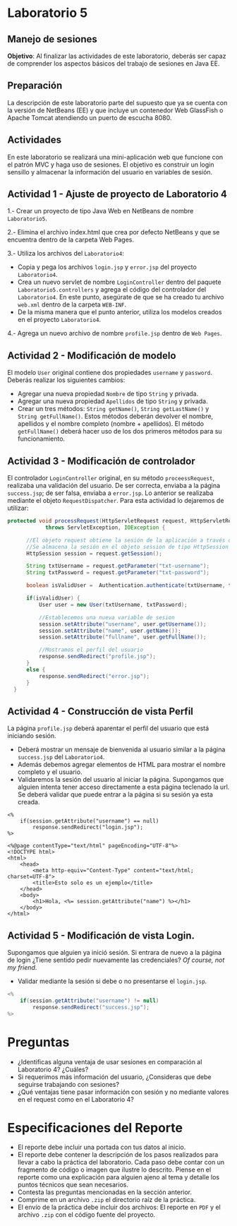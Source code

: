 # Laboratorio 5

## Manejo de sesiones

**Objetivo**: Al finalizar las actividades de este laboratorio, deberás ser capaz de comprender los aspectos básicos del trabajo de sesiones en Java EE.

## Preparación
La descripción de este laboratorio parte del supuesto que ya se cuenta con la versión de NetBeans (EE) y que incluye un contenedor Web GlassFish o Apache Tomcat atendiendo un puerto de escucha 8080.

## Actividades

En este laboratorio se realizará una mini-aplicación web que funcione con el patrón MVC y haga uso de sesiones. El objetivo es construir un login sensillo y almacenar la información del usuario en variables de sesión.

## Actividad 1 - Ajuste de proyecto de Laboratorio 4

1.- Crear un proyecto de tipo Java Web en NetBeans de nombre `Laboratorio5`.

2.- Elimina el archivo index.html que crea por defecto NetBeans y que se encuentra dentro de la carpeta Web Pages.

3.- Utiliza los archivos del `Laboratorio4`: 
 - Copia y pega los archivos `login.jsp` y `error.jsp` del proyecto `Laboratorio4`. 
 - Crea un nuevo servlet de nombre `LoginController` dentro del paquete `Laboratorio5.controllers` y agrega el código del controlador del `Laboratorio4`. En este punto, asegúrate de que se ha creado tu archivo `web.xml` dentro de la carpeta `WEB-INF`.
 - De la misma manera que el punto anterior, utiliza los modelos creados en el proyecto `Laboratorio4`.

4.- Agrega un nuevo archivo de nombre `profile.jsp` dentro de `Web Pages`.

## Actividad 2 - Modificación de modelo

El modelo `User` original contiene dos propiedades `username` y `password`. Deberás realizar los siguientes cambios: 
- Agregar una nueva propiedad `Nombre` de tipo `String` y privada.
- Agregar una nueva propiedad `Apellidos` de tipo `String` y privada.
- Crear un tres métodos: `String getName()`, `String getLastName()` y `String getFullName()`. Estos métodos deberán devolver el nombre, apellidos y el nombre completo (nombre + apellidos). El método `getFullName()` deberá hacer uso de los dos primeros métodos para su funcionamiento.

## Actividad 3 - Modificación de controlador

El controlador `LoginController` original, en su método `proceessRequest`, realizaba una validación del usuario. De ser correcta, enviaba a la página `success.jsp`; de ser falsa, enviaba a `error.jsp`. Lo anterior se realizaba mediante el objeto `RequestDispatcher`. Para esta actividad lo dejaremos de utilizar:

```java
protected void processRequest(HttpServletRequest request, HttpServletResponse response)
            throws ServletException, IOException {

      //El objeto request obtiene la sesión de la aplicación a través de getSession()
      //Se almacena la sesión en el objeto session de tipo HttpSession
      HttpSession session = request.getSession();

      String txtUsername = request.getParameter("txt-username");
      String txtPassword = request.getParameter("txt-password");

      boolean isValidUser =  Authentication.authenticate(txtUsername, txtPassword);

      if(isValidUser) {
          User user = new User(txtUsername, txtPassword);

          //Establecemos una nueva variable de sesion
          session.setAttribute("username", user.getUsername());
          session.setAttribute("name", user.getName());
          session.setAttribute("fullname", user.getFullName());

          //Mostramos el perfil del usuario
          response.sendRedirect("profile.jsp");
      }
      else {
          response.sendRedirect("error.jsp");
      }        
  }
```

## Actividad 4 - Construcción de vista Perfil

La página `profile.jsp` deberá aparentar el perfil del usuario que está iniciando sesión.
- Deberá mostrar un mensaje de bienvenida al usuario similar a la página `success.jsp` del `Laboratorio4`. 
- Además debemos agregar elementos de HTML para mostrar el nombre completo y el usuario.
- Validaremos la sesión del usuario al iniciar la página. Supongamos que alguien intenta tener acceso directamente a esta página teclenado la url. Se deberá validar que puede entrar a la página si su sesión ya esta creada.

```
<%
    if(session.getAttribute("username") == null)
        response.sendRedirect("login.jsp");
%>

<%@page contentType="text/html" pageEncoding="UTF-8"%>
<!DOCTYPE html>
<html>
    <head>
        <meta http-equiv="Content-Type" content="text/html; charset=UTF-8">
        <title>Esto solo es un ejemplo</title>
    </head>
    <body>
        <h1>Hola, <%= session.getAttribute("name") %></h1>
    </body>
</html>
```

## Actividad 5 - Modificación de vista Login.

Supongamos que alguien ya inició sesión. Si entrara de nuevo a la página de login ¿Tiene sentido pedir nuevamente las credenciales? *Of course, not my friend*.

- Validar mediante la sesión si debe o no presentarse el `login.jsp`.

```java
<%
    if(session.getAttribute("username") != null)
        response.sendRedirect("success.jsp");
%>
```

# Preguntas
- ¿Identificas alguna ventaja de usar sesiones en comparación al Laboratorio 4? ¿Cuáles?
- Si requerimos más información del usuario, ¿Consideras que debe seguirse trabajando con sesiones?
- ¿Qué ventajas tiene pasar información con sesión y no mediante valores en el request como en el Laboratorio 4?

# Especificaciones del Reporte

- El reporte debe incluir una portada con tus datos al inicio.
- El reporte debe contener la descripción de los pasos realizados para llevar a cabo la práctica del laboratorio. Cada paso debe contar con un fragmento de código o imagen que ilustre lo descrito. Piense en el reporte como una explicación para alguien ajeno al tema y detalle los puntos técnicos que sean necesarios.
- Contesta las preguntas mencionadas en la sección anterior.
- Comprime en un archivo `.zip` el directorio raíz de la práctica.
- El envío de la práctica debe incluir dos archivos: El reporte en `PDF` y el archivo `.zip` con el código fuente del proyecto.
